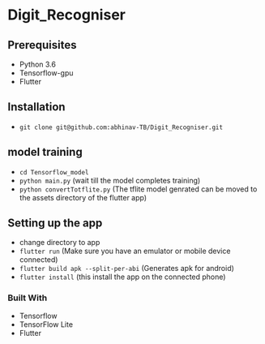 


#      Digit_Recogniser

## Prerequisites
* Python 3.6
* Tensorflow-gpu
* Flutter


## Installation
 
 - `git clone git@github.com:abhinav-TB/Digit_Recogniser.git`

## model training

 

 - `cd Tensorflow_model`
 - `python main.py`  (wait till the model completes training)
 - `python convertTotflite.py` (The tflite model genrated can be moved to the assets      directory of the flutter app)
 
 ## Setting up the app
 - change directory to app
 - `flutter run` (Make sure  you have an emulator or mobile device connected)
 - `flutter build apk --split-per-abi` (Generates apk for android)
 - `flutter install` (this install the app on the connected phone)
 

 

  

### Built With

 - Tensorflow
 - TensorFlow Lite
 - Flutter
